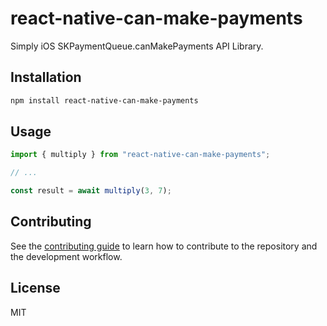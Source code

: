 # react-native-can-make-payments

Simply iOS SKPaymentQueue.canMakePayments API Library.

## Installation

```sh
npm install react-native-can-make-payments
```

## Usage

```js
import { multiply } from "react-native-can-make-payments";

// ...

const result = await multiply(3, 7);
```

## Contributing

See the [contributing guide](CONTRIBUTING.md) to learn how to contribute to the repository and the development workflow.

## License

MIT
